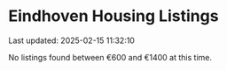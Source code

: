 # Eindhoven Housing Listings

Last updated: 2025-02-15 11:32:10

No listings found between €600 and €1400 at this time.

